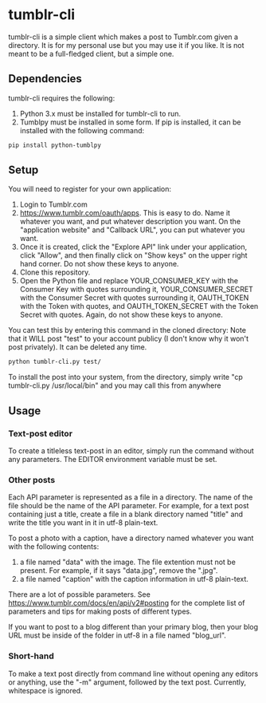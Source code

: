 # tumblr-cli

tumblr-cli is a simple client which makes a post to Tumblr.com given a directory. It is for my personal use but you may use it if you like. It is not meant to be a full-fledged client, but a simple one.

## Dependencies

tumblr-cli requires the following:

1. Python 3.x must be installed for tumblr-cli to run.
2. Tumblpy must be installed in some form. If pip is installed, it can be installed with the following command:

```sh
pip install python-tumblpy
```

## Setup

You will need to register for your own application:

1. Login to Tumblr.com
2. https://www.tumblr.com/oauth/apps. This is easy to do. Name it whatever you want, and put whatever description you want. On the "application website" and "Callback URL", you can put whatever you want.
3. Once it is created, click the "Explore API" link under your application, click "Allow", and then finally click on "Show keys" on the upper right hand corner. Do not show these keys to anyone.
4. Clone this repository.
4. Open the Python file and replace YOUR_CONSUMER_KEY with the Consumer Key with quotes surrounding it, YOUR_CONSUMER_SECRET with the Consumer Secret with quotes surrounding it, OAUTH_TOKEN with the Token with quotes, and OAUTH_TOKEN_SECRET with the Token Secret with quotes. Again, do not show these keys to anyone.

You can test this by entering this command in the cloned directory: Note that it WILL post "test" to your account publicy (I don't know why it won't post privately). It can be deleted any time.
```sh
python tumblr-cli.py test/
```
To install the post into your system, from the directory, simply write "cp tumblr-cli.py /usr/local/bin" and you may call this from anywhere

## Usage

### Text-post editor

To create a titleless text-post in an editor, simply run the command without any parameters. The EDITOR environment variable must be set.

### Other posts

Each API parameter is represented as a file in a directory. The name of the file should be the name of the API parameter. For example, for a text post containing just a title, create a file in a blank directory named "title" and write the title you want in it in utf-8 plain-text.

To post a photo with a caption, have a directory named whatever you want with the following contents:
1. a file named "data" with the image. The file extention must not be present. For example, if it says "data.jpg", remove the ".jpg".
2. a file named "caption" with the caption information in utf-8 plain-text.

There are a lot of possible parameters. See https://www.tumblr.com/docs/en/api/v2#posting for the complete list of parameters and tips for making posts of different types.

If you want to post to a blog different than your primary blog, then your blog URL must be inside of the folder in utf-8 in a file named "blog_url".

### Short-hand

To make a text post directly from command line without opening any editors or anything, use the "-m" argument, followed by the text post. Currently, whitespace is ignored.
